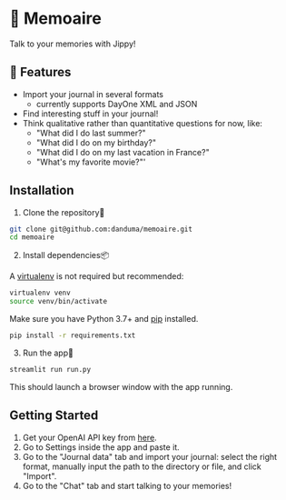 # 📓 Memoaire

Talk to your memories with Jippy! 

## 🔧 Features

- Import your journal in several formats
    - currently supports DayOne XML and JSON
- Find interesting stuff in your journal!
- Think qualitative rather than quantitative questions for now, like:
  - "What did I do last summer?"
  - "What did I do on my birthday?"
  - "What did I do on my last vacation in France?"
  - "What's my favorite movie?"'

## Installation

1. Clone the repository📂

```bash
git clone git@github.com:danduma/memoaire.git
cd memoaire
```

2. Install dependencies📦

A [virtualenv](https://pypi.org/project/virtualenv/) is not required but recommended:

```bash
virtualenv venv
source venv/bin/activate
```

Make sure you have Python 3.7+ and [pip](https://pip.pypa.io/en/stable/) installed.

```bash
pip install -r requirements.txt
```

3. Run the app🚀

```bash
streamlit run run.py
```

This should launch a browser window with the app running. 

## Getting Started

1. Get your OpenAI API key from [here](https://platform.openai.com/).
2. Go to Settings inside the app and paste it.
3. Go to the "Journal data" tab and import your journal: select the right format, manually input the path to the directory or file, and click "Import".
4. Go to the "Chat" tab and start talking to your memories!
